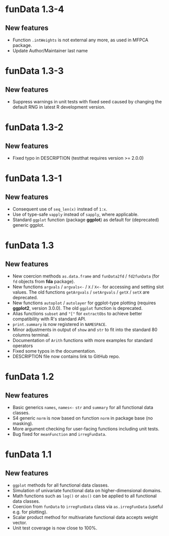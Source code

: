 # funData 1.3-4

## New features
* Function `.intWeights` is not external any more, as used in MFPCA package.
* Update Author/Maintainer last name

# funData 1.3-3

## New features
* Suppress warnings in unit tests with fixed seed caused by changing the default RNG in latest R development version.


# funData 1.3-2

## New features
* Fixed typo in DESCRIPTION (testthat requires version >= 2.0.0)


# funData 1.3-1

## New features
* Consequent use of `seq_len(x)` instead of `1:x`.
* Use of type-safe `vapply` instead of `sapply`, where applicable.
* Standard `ggplot` function (package **ggplot**) as default for (deprecated) generic ggplot.


# funData 1.3

## New features
* New coercion methods `as.data.frame` and `funData2fd` / `fd2funData` (for `fd` objects from **fda** package).
* New functions `argvals` / `argvals<-` / `X` / `X<-` for accessing and setting slot values. The old functions  `getArgvals` / `setArgvals` / `getX` / `setX` are deprecated.
* New functions `autoplot` / `autolayer` for ggplot-type plotting (requires **ggplot2**, version 3.0.0). The old `ggplot` function is deprecated.
* Alias functions `subset` and `"["` for `extractObs` to achieve better compatibility with R's standard API.
* `print.summary` is now registered in `NAMESPACE`.
* Minor adjustments in output of `show` and `str` to fit into the standard 80 columns terminal.
* Documentation of `Arith` functions with more examples for standard operators
* Fixed some typos in the documentation.
* DESCRIPTION file now contains link to GitHub repo.

# funData 1.2

## New features
* Basic generics `names`, `names<-` `str` and `summary` for all functional data classes.
* S4 generic `norm` is now based on function `norm` in package base (no masking).
* More argument checking for user-facing functions including unit tests.
* Bug fixed for `meanFunction` and `irregFunData`.


# funData 1.1

## New features
* `ggplot` methods for all functional data classes.
* Simulation of univariate functional data on higher-dimensional domains.
* Math functions such as `log()` or `abs()` can be applied to all functional data classes.
* Coercion from `funData` to `irregFunData` class via `as.irregFunData` (useful e.g. for plotting).
* Scalar product method for multivariate functional data accepts weight vector.
* Unit test coverage is now close to 100%.
